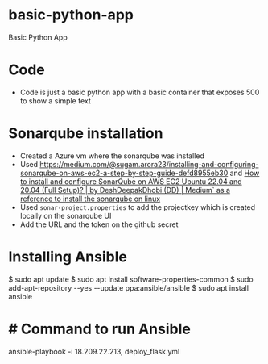 # basic-python-app
Basic Python App

# Code
- Code is just a basic python app with a basic container that exposes 500 to show a simple text

# Sonarqube installation
- Created a Azure vm where the sonarqube was installed
- Used <a>https://medium.com/@sugam.arora23/installing-and-configuring-sonarqube-on-aws-ec2-a-step-by-step-guide-defd8955eb30</a>
and <a>[How to install and configure SonarQube on AWS EC2 Ubuntu 22.04 and 20.04 (Full Setup)? | by DeshDeepakDhobi (DD) | Medium` as a reference to install the sonarqube on linux](https://medium.com/@deshdeepakdhobi/how-to-install-and-configure-sonarqube-on-aws-ec2-ubuntu-22-04-c89a3f1c2447)</a>
- Used `sonar-project.properties` to add the projectkey which is created locally on the sonarqube UI
- Add the URL and the token on the github secret

# Installing Ansible
$ sudo apt update
$ sudo apt install software-properties-common
$ sudo add-apt-repository --yes --update ppa:ansible/ansible
$ sudo apt install ansible

# # Command to run Ansible
ansible-playbook -i 18.209.22.213, deploy_flask.yml

